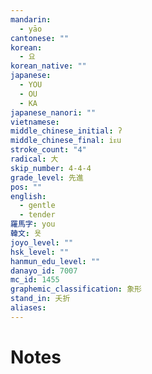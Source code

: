 ```yaml
---
mandarin:
  - yāo
cantonese: ""
korean:
  - 요
korean_native: ""
japanese:
  - YOU
  - OU
  - KA
japanese_nanori: ""
vietnamese:
middle_chinese_initial: ʔ
middle_chinese_final: iᴇu
stroke_count: "4"
radical: 大
skip_number: 4-4-4
grade_level: 先進
pos: ""
english:
  - gentle
  - tender
羅馬字: you
韓文: 욧
joyo_level: ""
hsk_level: ""
hanmun_edu_level: ""
danayo_id: 7007
mc_id: 1455
graphemic_classification: 象形
stand_in: 夭折
aliases:
---
```


# Notes
